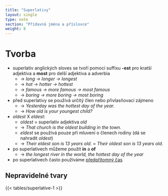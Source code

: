 ```yaml
---
title: "Superlativy"
layout: single
type: note
section: "Přídavná jména a příslovce"
weight: 8
---
```

# Tvorba
- superlativ anglických sloves se tvoří pomocí suffixu **-est** pro kratší adjektiva a **most** pro delší adjektiva a adverbia
    - -> _long -> longer -> longest_
    - -> _hot -> hotter -> hottest_
    - -> _famous -> more famous -> most famous_
    - -> _boring -> more boring -> most boring_
- před superlativy se používá určitý člen nebo přivlasňovací zájmeno
    - -> _Yesterday was the hottest day of the year._
    - -> _How old is your youngest child?_
- _oldest_ X _eldest_:
    - _oldest_ = superlativ adjektiva _old_
    - -> _That church is the oldest building in the town._
    - _eldest_ se používá pouze při mluvení o členech rodiny (dá se nahradit _oldest_)
    - -> _Their eldest son is 13 years old._ = _Their oldest son is 13 years old._
- po superlativech můžeme použít __in__ a __of__
    - -> _the longest river in the world, the hottest day of the year_
- po superlativech často používáme [předpřítomný čas](/notes/research/english/present-perfect)
## Nepravidelné tvary

{{< tables/superlative-1 >}}